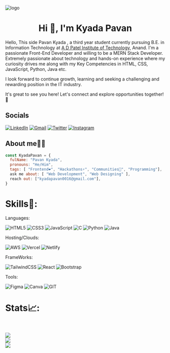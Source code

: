 ![logo](https://user-images.githubusercontent.com/121122397/216614878-411f6178-defa-4330-ba48-16db1cc92830.png)
<h1 align="center">Hi 👋, I'm Kyada Pavan</h1>


<p>Hello, This side Pavan Kyada , a third year student currently pursuing B.E. in Information Technology at <a href="https://www.adit.ac.in/">A D Patel Institute of Technology</a>, Anand.
I'm a passionate Front-End Developer and willing to be a MERN Stack Developer. Extremely passionate about technology and hands-on experience where my curiosity drives me along with my Key Competencies in HTML, CSS, JavaScript, Python, Java etc. 

I look forward to continue growth, learning and seeking a challenging and rewarding position in the IT industry.

It's great to see you here! Let's connect and explore opportunities together!🤝</p>





<h2 align="left">Socials</h2>

<div align="left">
  <a href="https://linkedin.com/in/pavankyada" target="_blank"><img alt="LinkedIn" src="https://img.shields.io/badge/linkedin-%230077B5.svg?style=for-the-badge&logo=linkedin&logoColor=white"/></a>
  <a href="mailto:kyadapavan0016@gmail.com" target="_blank"><img alt="Gmail" src="https://img.shields.io/badge/Gmail-D14836?style=for-the-badge&logo=gmail&logoColor=white"/></a>
  <a href="https://twitter.com/KyadaPavan" target="_blank"><img alt="Twitter" src="https://img.shields.io/badge/Twitter-%231DA1F2.svg?style=for-the-badge&logo=Twitter&logoColor=white"/></a>
  <a href="https://instagram.com/pavan.kyada.16" target="_blank"><img alt="Instagram" src="https://img.shields.io/badge/Instagram-%23E4405F.svg?style=for-the-badge&logo=Instagram&logoColor=white"/></a>
  

</div>

<h2 align="left">About me👨‍💻</h2>

```JavaScript
const KyadaPavan = {
  fulName: "Pavan Kyada",
  pronouns: "He/Him",
  tags: [ "Frontend❤️", "Hackathons⚡", "Communities🎯", "Programming"],
  ask me about: [ "Web Development", "Web Designing" ],
  reach out: ["kyadapavan0016@gmail.com"],
}
```

# Skills🚀:

Languages:

![HTML5](https://img.shields.io/badge/html5-%23E34F26.svg?style=for-the-badge&logo=html5&logoColor=white) ![CSS3](https://img.shields.io/badge/css3-%231572B6.svg?style=for-the-badge&logo=css3&logoColor=white) ![JavaScript](https://img.shields.io/badge/javascript-%23323330.svg?style=for-the-badge&logo=javascript&logoColor=%23F7DF1E) ![C](https://img.shields.io/badge/c-%2300599C.svg?style=for-the-badge&logo=c&logoColor=white) ![Python](https://img.shields.io/badge/python-3670A0?style=for-the-badge&logo=python&logoColor=ffdd54) ![Java](https://img.shields.io/badge/java-%23ED8B00.svg?style=for-the-badge&logo=java&logoColor=white) 

Hosting/Clouds:

![AWS](https://img.shields.io/badge/AWS-%23FF9900.svg?style=for-the-badge&logo=amazon-aws&logoColor=white) ![Vercel](https://img.shields.io/badge/vercel-%23000000.svg?style=for-the-badge&logo=vercel&logoColor=white) ![Netlify](https://img.shields.io/badge/netlify-%23000000.svg?style=for-the-badge&logo=netlify&logoColor=#00C7B7) 

FrameWorks:

![TailwindCSS](https://img.shields.io/badge/tailwindcss-%2338B2AC.svg?style=for-the-badge&logo=tailwind-css&logoColor=white)  ![React](https://img.shields.io/badge/react-%2320232a.svg?style=for-the-badge&logo=react&logoColor=%2361DAFB) <img alt="Bootstrap" src="https://img.shields.io/badge/-Bootstrap-563D7C?style=for-the-badge&logo=bootstrap" />

Tools:

![Figma](https://img.shields.io/badge/figma-%23F24E1E.svg?style=for-the-badge&logo=figma&logoColor=white) ![Canva](https://img.shields.io/badge/Canva-%2300C4CC.svg?style=for-the-badge&logo=Canva&logoColor=white) ![GIT](https://img.shields.io/badge/Git-fc6d26?style=for-the-badge&logo=git&logoColor=white)


# Stats📈:
<br>

![](https://github-readme-stats.vercel.app/api?username=KyadaPavan&theme=dark&hide_border=true&include_all_commits=true&count_private=true)<br/>
![](https://github-readme-streak-stats.herokuapp.com/?user=KyadaPavan&theme=dark&hide_border=true)<br/>
![](https://github-readme-stats.vercel.app/api/top-langs/?username=KyadaPavan&theme=dark&hide_border=true&include_all_commits=true&count_private=true&layout=compact)

<!-- Proudly created with GPRM ( https://gprm.itsvg.in ) -->

<!-- Proudly created with GPRM ( https://gprm.itsvg.in ) -->
